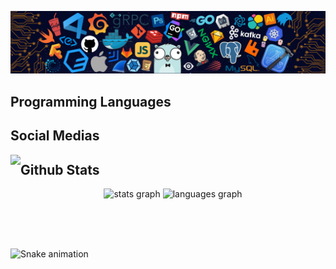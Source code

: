 ![Github Banner](https://github.com/Jaydeep-Yadav/Jaydeep-Yadav/blob/main/banner.png)

## Programming Languages



## Social Medias

<img align="left" height="150" src="https://gifdb.com/images/thumbnail/classic-pacman-pixelated-icon-8suswgu61ehudg7t.gif"  />

## Github Stats

<div align="center">
  <img src="https://github-readme-stats.vercel.app/api?username=DanielEC16&hide_title=false&hide_rank=false&show_icons=true&include_all_commits=true&count_private=true&disable_animations=false&theme=dracula&locale=en&hide_border=false" height="150" alt="stats graph"  />
  <img src="https://github-readme-stats.vercel.app/api/top-langs?username=DanielEC16&locale=en&hide_title=false&layout=compact&card_width=320&langs_count=8&theme=dracula&hide_border=false" height="150" alt="languages graph"  />
</div>


<br clear="both">

<img src="https://raw.githubusercontent.com/DanielEC16/DanielEC16/output/snake.svg" alt="Snake animation" />

###


